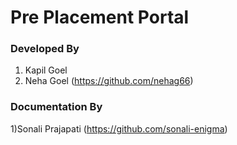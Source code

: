 # Pre Placement Portal


### Developed By

1) Kapil Goel
2) Neha Goel (https://github.com/nehag66) 

### Documentation By

1)Sonali Prajapati (https://github.com/sonali-enigma)

